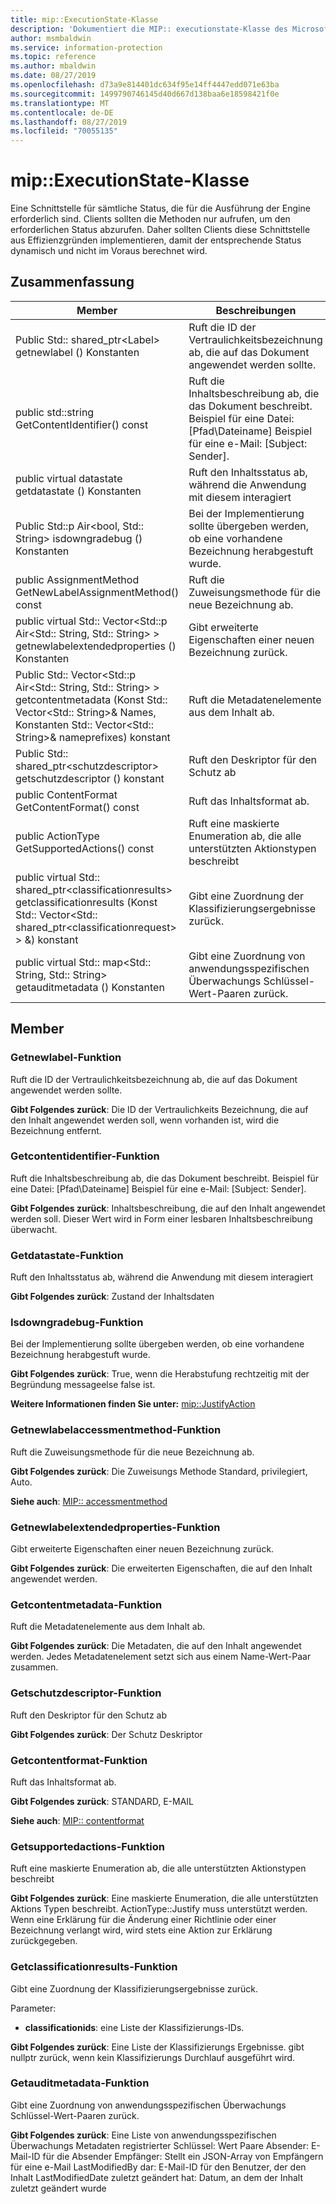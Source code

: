 ```yaml
---
title: mip::ExecutionState-Klasse
description: 'Dokumentiert die MIP:: executionstate-Klasse des Microsoft Information Protection (MIP) SDK.'
author: msmbaldwin
ms.service: information-protection
ms.topic: reference
ms.author: mbaldwin
ms.date: 08/27/2019
ms.openlocfilehash: d73a9e814401dc634f95e14ff4447edd071e63ba
ms.sourcegitcommit: 1499790746145d40d667d138baa6e18598421f0e
ms.translationtype: MT
ms.contentlocale: de-DE
ms.lasthandoff: 08/27/2019
ms.locfileid: "70055135"
---
```

# <a name="class-mipexecutionstate"></a>mip::ExecutionState-Klasse 
Eine Schnittstelle für sämtliche Status, die für die Ausführung der Engine erforderlich sind.
Clients sollten die Methoden nur aufrufen, um den erforderlichen Status abzurufen. Daher sollten Clients diese Schnittstelle aus Effizienzgründen implementieren, damit der entsprechende Status dynamisch und nicht im Voraus berechnet wird.
  
## <a name="summary"></a>Zusammenfassung
 Member                        | Beschreibungen                                
--------------------------------|---------------------------------------------
Public Std:: shared_ptr\<Label\> getnewlabel () Konstanten  |  Ruft die ID der Vertraulichkeitsbezeichnung ab, die auf das Dokument angewendet werden sollte.
public std::string GetContentIdentifier() const  |  Ruft die Inhaltsbeschreibung ab, die das Dokument beschreibt. Beispiel für eine Datei: [Pfad\Dateiname] Beispiel für eine e-Mail: [Subject: Sender].
public virtual datastate getdatastate () Konstanten  |  Ruft den Inhaltsstatus ab, während die Anwendung mit diesem interagiert
Public Std::p Air\<bool, Std:: String\> isdowngradebug () Konstanten  |  Bei der Implementierung sollte übergeben werden, ob eine vorhandene Bezeichnung herabgestuft wurde.
public AssignmentMethod GetNewLabelAssignmentMethod() const  |  Ruft die Zuweisungsmethode für die neue Bezeichnung ab.
public virtual Std:: Vector\<Std::p Air\<Std:: String, Std:: String\> \> getnewlabelextendedproperties () Konstanten  |  Gibt erweiterte Eigenschaften einer neuen Bezeichnung zurück.
Public Std:: Vector\<Std::p Air\<Std:: String, Std:: String\> \> getcontentmetadata (Konst Std:: Vector\<Std:: String\>& Names, Konstanten Std:: Vector\<Std:: String\>& nameprefixes) konstant  |  Ruft die Metadatenelemente aus dem Inhalt ab.
Public Std:: shared_ptr\<schutzdescriptor\> getschutzdescriptor () konstant  |  Ruft den Deskriptor für den Schutz ab
public ContentFormat GetContentFormat() const  |  Ruft das Inhaltsformat ab.
public ActionType GetSupportedActions() const  |  Ruft eine maskierte Enumeration ab, die alle unterstützten Aktionstypen beschreibt
public virtual Std:: shared_ptr\<classificationresults\> getclassificationresults (Konst Std:: Vector\<Std:: shared_ptr\<classificationrequest\> \> &) konstant  |  Gibt eine Zuordnung der Klassifizierungsergebnisse zurück.
public virtual Std:: map\<Std:: String, Std:: String\> getauditmetadata () Konstanten  |  Gibt eine Zuordnung von anwendungsspezifischen Überwachungs Schlüssel-Wert-Paaren zurück.
  
## <a name="members"></a>Member
  
### <a name="getnewlabel-function"></a>Getnewlabel-Funktion
Ruft die ID der Vertraulichkeitsbezeichnung ab, die auf das Dokument angewendet werden sollte.

  
**Gibt Folgendes zurück**: Die ID der Vertraulichkeits Bezeichnung, die auf den Inhalt angewendet werden soll, wenn vorhanden ist, wird die Bezeichnung entfernt.
  
### <a name="getcontentidentifier-function"></a>Getcontentidentifier-Funktion
Ruft die Inhaltsbeschreibung ab, die das Dokument beschreibt. Beispiel für eine Datei: [Pfad\Dateiname] Beispiel für eine e-Mail: [Subject: Sender].

  
**Gibt Folgendes zurück**: Inhaltsbeschreibung, die auf den Inhalt angewendet werden soll.
Dieser Wert wird in Form einer lesbaren Inhaltsbeschreibung überwacht.
  
### <a name="getdatastate-function"></a>Getdatastate-Funktion
Ruft den Inhaltsstatus ab, während die Anwendung mit diesem interagiert

  
**Gibt Folgendes zurück**: Zustand der Inhaltsdaten
  
### <a name="isdowngradejustified-function"></a>Isdowngradebug-Funktion
Bei der Implementierung sollte übergeben werden, ob eine vorhandene Bezeichnung herabgestuft wurde.

  
**Gibt Folgendes zurück**: True, wenn die Herabstufung rechtzeitig mit der Begründung messageelse false ist. 
  
**Weitere Informationen finden Sie unter:** [mip::JustifyAction](class_mip_justifyaction.md)
  
### <a name="getnewlabelassignmentmethod-function"></a>Getnewlabelaccessmentmethod-Funktion
Ruft die Zuweisungsmethode für die neue Bezeichnung ab.

  
**Gibt Folgendes zurück**: Die Zuweisungs Methode Standard, privilegiert, Auto. 
  
**Siehe auch**: [MIP:: accessmentmethod](mip-enums-and-structs.md#assignmentmethod-enum)
  
### <a name="getnewlabelextendedproperties-function"></a>Getnewlabelextendedproperties-Funktion
Gibt erweiterte Eigenschaften einer neuen Bezeichnung zurück.

  
**Gibt Folgendes zurück**: Die erweiterten Eigenschaften, die auf den Inhalt angewendet werden.
  
### <a name="getcontentmetadata-function"></a>Getcontentmetadata-Funktion
Ruft die Metadatenelemente aus dem Inhalt ab.

  
**Gibt Folgendes zurück**: Die Metadaten, die auf den Inhalt angewendet werden. Jedes Metadatenelement setzt sich aus einem Name-Wert-Paar zusammen.
  
### <a name="getprotectiondescriptor-function"></a>Getschutzdescriptor-Funktion
Ruft den Deskriptor für den Schutz ab

  
**Gibt Folgendes zurück**: Der Schutz Deskriptor
  
### <a name="getcontentformat-function"></a>Getcontentformat-Funktion
Ruft das Inhaltsformat ab.

  
**Gibt Folgendes zurück**: STANDARD, E-MAIL 
  
**Siehe auch**: [MIP:: contentformat](mip-enums-and-structs.md#contentformat-enum)
  
### <a name="getsupportedactions-function"></a>Getsupportedactions-Funktion
Ruft eine maskierte Enumeration ab, die alle unterstützten Aktionstypen beschreibt

  
**Gibt Folgendes zurück**: Eine maskierte Enumeration, die alle unterstützten Aktions Typen beschreibt.
ActionType::Justify muss unterstützt werden. Wenn eine Erklärung für die Änderung einer Richtlinie oder einer Bezeichnung verlangt wird, wird stets eine Aktion zur Erklärung zurückgegeben.
  
### <a name="getclassificationresults-function"></a>Getclassificationresults-Funktion
Gibt eine Zuordnung der Klassifizierungsergebnisse zurück.

Parameter:  
* **classificationids**: eine Liste der Klassifizierungs-IDs. 



  
**Gibt Folgendes zurück**: Eine Liste der Klassifizierungs Ergebnisse. gibt nullptr zurück, wenn kein Klassifizierungs Durchlauf ausgeführt wird.
  
### <a name="getauditmetadata-function"></a>Getauditmetadata-Funktion
Gibt eine Zuordnung von anwendungsspezifischen Überwachungs Schlüssel-Wert-Paaren zurück.

  
**Gibt Folgendes zurück**: Eine Liste von anwendungsspezifischen Überwachungs Metadaten registrierter Schlüssel: Wert Paare Absender: E-Mail-ID für die Absender Empfänger: Stellt ein JSON-Array von Empfängern für eine e-Mail LastModifiedBy dar: E-Mail-ID für den Benutzer, der den Inhalt LastModifiedDate zuletzt geändert hat: Datum, an dem der Inhalt zuletzt geändert wurde